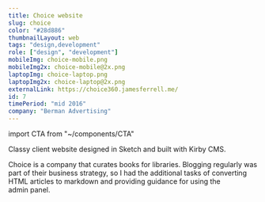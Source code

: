 ```yaml
---
title: Choice website
slug: choice
color: "#28d886"
thumbnailLayout: web
tags: "design,development"
role: ["design", "development"]
mobileImg: choice-mobile.png
mobileImg2x: choice-mobile@2x.png
laptopImg: choice-laptop.png
laptopImg2x: choice-laptop@2x.png
externalLink: https://choice360.jamesferrell.me/
id: 7
timePeriod: "mid 2016"
company: "Berman Advertising"
---
```


import CTA from "~/components/CTA"

Classy client website designed in Sketch and built with Kirby CMS.

Choice is a company that curates books for libraries. Blogging regularly was part of their business strategy, so I had the additional tasks of converting HTML articles to markdown and providing guidance for using the admin panel.

<CTA heading="Need a custom website?" />
